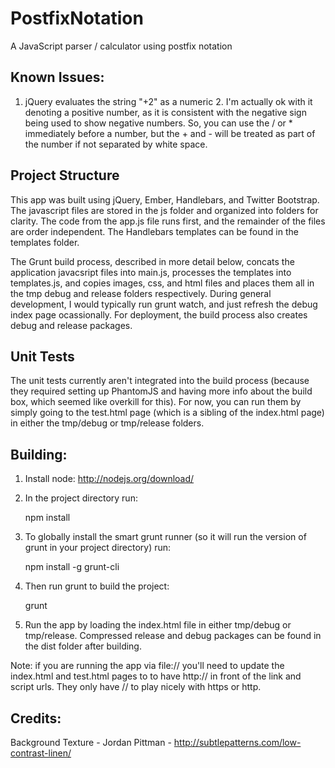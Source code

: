 PostfixNotation
===============

A JavaScript parser / calculator using postfix notation


Known Issues:
-------------

1. jQuery evaluates the string "+2" as a numeric 2.  I'm actually ok with it denoting a positive number, as it is consistent with the negative sign being used to show negative numbers.  So, you can use the / or * immediately before a number, but the + and - will be treated as part of the number if not separated by white space.


Project Structure
-----------------

This app was built using jQuery, Ember, Handlebars, and Twitter Bootstrap.  The javascript files are stored in the js folder and organized into folders for clarity.  The code from the app.js file runs first, and the remainder of the files are order independent.  The Handlebars templates can be found in the templates folder.

The Grunt build process, described in more detail below, concats the application javacsript files into main.js, processes the templates into templates.js, and copies images, css, and html files and places them all in the tmp debug and release folders respectively.  During general development, I would typically run grunt watch, and just refresh the debug index page ocassionally.  For deployment, the build process also creates debug and release packages.


Unit Tests
----------

The unit tests currently aren't integrated into the build process (because they required setting up PhantomJS and having more info about the build box, which seemed like overkill for this).  For now, you can run them by simply going to the test.html page (which is a sibling of the index.html page) in either the tmp/debug or tmp/release folders.


Building:
---------

1. Install node: http://nodejs.org/download/

2. In the project directory run:

    npm install

3. To globally install the smart grunt runner (so it will run the version of grunt in your project directory) run:

    npm install -g grunt-cli

4. Then run grunt to build the project:

    grunt

5. Run the app by loading the index.html file in either tmp/debug or tmp/release.  Compressed release and debug packages can be found in the dist folder after building.

Note: if you are running the app via file:// you'll need to update the index.html and test.html pages to to have http:// in front of the link and script urls.  They only have // to play nicely with https or http.


Credits:
--------

Background Texture - Jordan Pittman - http://subtlepatterns.com/low-contrast-linen/

